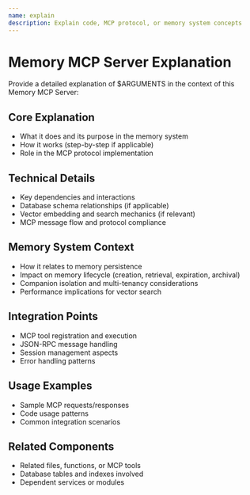 ```yaml
---
name: explain
description: Explain code, MCP protocol, or memory system concepts
---
```


# Memory MCP Server Explanation

Provide a detailed explanation of $ARGUMENTS in the context of this Memory MCP Server:

## Core Explanation

- What it does and its purpose in the memory system
- How it works (step-by-step if applicable)
- Role in the MCP protocol implementation

## Technical Details

- Key dependencies and interactions
- Database schema relationships (if applicable)
- Vector embedding and search mechanics (if relevant)
- MCP message flow and protocol compliance

## Memory System Context

- How it relates to memory persistence
- Impact on memory lifecycle (creation, retrieval, expiration, archival)
- Companion isolation and multi-tenancy considerations
- Performance implications for vector search

## Integration Points

- MCP tool registration and execution
- JSON-RPC message handling
- Session management aspects
- Error handling patterns

## Usage Examples

- Sample MCP requests/responses
- Code usage patterns
- Common integration scenarios

## Related Components

- Related files, functions, or MCP tools
- Database tables and indexes involved
- Dependent services or modules